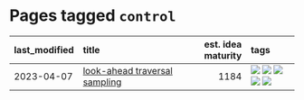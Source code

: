# Pages tagged `control`

|last_modified|title|est. idea maturity|tags
|:---|:---|---:|:---|
|2023-04-07|[look-ahead traversal sampling](../look-ahead-traversal-sampling.md)|1184|[![](https://img.shields.io/badge/tag-MCMC-43d799)](../tags/MCMC.md) [![](https://img.shields.io/badge/tag-animation-e839f4)](../tags/animation.md) [![](https://img.shields.io/badge/tag-control-d548d8)](../tags/control.md) [![](https://img.shields.io/badge/tag-experimental-1eefac)](../tags/experimental.md) [![](https://img.shields.io/badge/tag-image_generation-98b52b)](../tags/image_generation.md)|